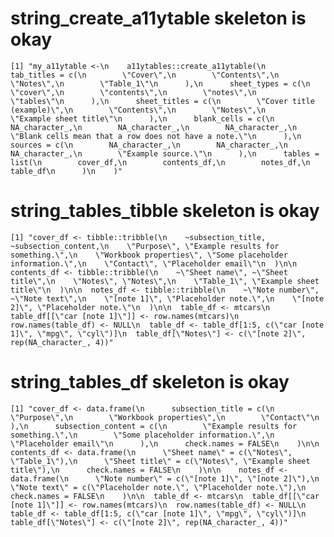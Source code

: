 # string_create_a11ytable skeleton is okay

    [1] "my_a11ytable <-\n    a11ytables::create_a11ytable(\n      tab_titles = c(\n        \"Cover\",\n        \"Contents\",\n        \"Notes\",\n        \"Table_1\"\n      ),\n      sheet_types = c(\n        \"cover\",\n        \"contents\",\n        \"notes\",\n        \"tables\"\n      ),\n      sheet_titles = c(\n        \"Cover title (example)\",\n        \"Contents\",\n        \"Notes\",\n        \"Example sheet title\"\n      ),\n      blank_cells = c(\n        NA_character_,\n        NA_character_,\n        NA_character_,\n        \"Blank cells mean that a row does not have a note.\"\n      ),\n      sources = c(\n        NA_character_,\n        NA_character_,\n        NA_character_,\n        \"Example source.\"\n      ),\n      tables = list(\n        cover_df,\n        contents_df,\n        notes_df,\n        table_df\n      )\n    )"

# string_tables_tibble skeleton is okay

    [1] "cover_df <- tibble::tribble(\n    ~subsection_title, ~subsection_content,\n    \"Purpose\", \"Example results for something.\",\n    \"Workbook properties\", \"Some placeholder information.\",\n    \"Contact\", \"Placeholder email\"\n  )\n\n  contents_df <- tibble::tribble(\n    ~\"Sheet name\", ~\"Sheet title\",\n    \"Notes\", \"Notes\",\n    \"Table_1\", \"Example sheet title\"\n  )\n\n  notes_df <- tibble::tribble(\n    ~\"Note number\", ~\"Note text\",\n    \"[note 1]\", \"Placeholder note.\",\n    \"[note 2]\", \"Placeholder note.\"\n  )\n\n  table_df <- mtcars\n  table_df[[\"car [note 1]\"]] <- row.names(mtcars)\n  row.names(table_df) <- NULL\n  table_df <- table_df[1:5, c(\"car [note 1]\", \"mpg\", \"cyl\")]\n  table_df[\"Notes\"] <- c(\"[note 2]\", rep(NA_character_, 4))"

# string_tables_df skeleton is okay

    [1] "cover_df <- data.frame(\n      subsection_title = c(\n        \"Purpose\",\n        \"Workbook properties\",\n        \"Contact\"\n      ),\n      subsection_content = c(\n        \"Example results for something.\",\n        \"Some placeholder information.\",\n        \"Placeholder email\"\n      ),\n      check.names = FALSE\n    )\n\n    contents_df <- data.frame(\n      \"Sheet name\" = c(\"Notes\", \"Table_1\"),\n      \"Sheet title\" = c(\"Notes\", \"Example sheet title\"),\n      check.names = FALSE\n    )\n\n    notes_df <- data.frame(\n      \"Note number\" = c(\"[note 1]\", \"[note 2]\"),\n      \"Note text\" = c(\"Placeholder note.\", \"Placeholder note.\"),\n      check.names = FALSE\n    )\n\n  table_df <- mtcars\n  table_df[[\"car [note 1]\"]] <- row.names(mtcars)\n  row.names(table_df) <- NULL\n  table_df <- table_df[1:5, c(\"car [note 1]\", \"mpg\", \"cyl\")]\n  table_df[\"Notes\"] <- c(\"[note 2]\", rep(NA_character_, 4))"

